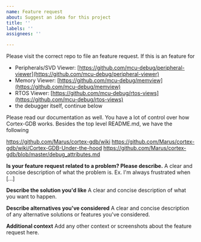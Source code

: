 ```yaml
---
name: Feature request
about: Suggest an idea for this project
title: ''
labels: ''
assignees: ''

---
```


Please visit the correct repo to file an feature request. If this is an feature for
* Peripherals/SVD Viewer: [https://github.com/mcu-debug/peripheral-viewer](https://github.com/mcu-debug/peripheral-viewer)
* Memory Viewer: [https://github.com/mcu-debug/memview](https://github.com/mcu-debug/memview)
* RTOS Viewer: [https://github.com/mcu-debug/rtos-views](https://github.com/mcu-debug/rtos-views)
* the debugger itself, continue below

Please read our documentation as well. You have a lot of control over how Cortex-GDB works. Besides the top level README.md, we have the following

https://github.com/Marus/cortex-gdb/wiki
https://github.com/Marus/cortex-gdb/wiki/Cortex-GDB-Under-the-hood
https://github.com/Marus/cortex-gdb/blob/master/debug_attributes.md

**Is your feature request related to a problem? Please describe.**
A clear and concise description of what the problem is. Ex. I'm always frustrated when [...]

**Describe the solution you'd like**
A clear and concise description of what you want to happen.

**Describe alternatives you've considered**
A clear and concise description of any alternative solutions or features you've considered.

**Additional context**
Add any other context or screenshots about the feature request here.
